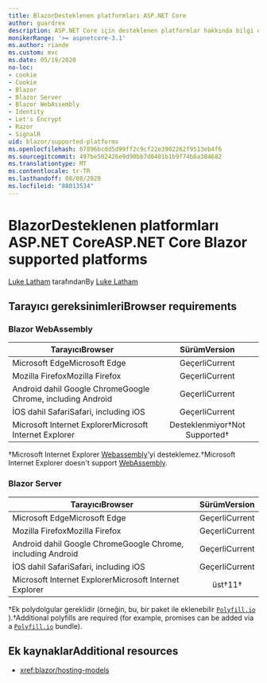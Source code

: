 ```yaml
---
title: BlazorDesteklenen platformları ASP.NET Core
author: guardrex
description: ASP.NET Core için desteklenen platformlar hakkında bilgi edinin Blazor .
monikerRange: '>= aspnetcore-3.1'
ms.author: riande
ms.custom: mvc
ms.date: 05/19/2020
no-loc:
- cookie
- Cookie
- Blazor
- Blazor Server
- Blazor WebAssembly
- Identity
- Let's Encrypt
- Razor
- SignalR
uid: blazor/supported-platforms
ms.openlocfilehash: 67896bcdd5d99ff2c9cf22e3902262f9513eb4f6
ms.sourcegitcommit: 497be502426e9d90bb7d0401b1b9f74b6a384682
ms.translationtype: MT
ms.contentlocale: tr-TR
ms.lasthandoff: 08/08/2020
ms.locfileid: "88013534"
---
```

# <a name="aspnet-core-no-locblazor-supported-platforms"></a><span data-ttu-id="723e3-103">BlazorDesteklenen platformları ASP.NET Core</span><span class="sxs-lookup"><span data-stu-id="723e3-103">ASP.NET Core Blazor supported platforms</span></span>

<span data-ttu-id="723e3-104">[Luke Latham](https://github.com/guardrex) tarafından</span><span class="sxs-lookup"><span data-stu-id="723e3-104">By [Luke Latham](https://github.com/guardrex)</span></span>

## <a name="browser-requirements"></a><span data-ttu-id="723e3-105">Tarayıcı gereksinimleri</span><span class="sxs-lookup"><span data-stu-id="723e3-105">Browser requirements</span></span>

### Blazor WebAssembly

| <span data-ttu-id="723e3-106">Tarayıcı</span><span class="sxs-lookup"><span data-stu-id="723e3-106">Browser</span></span>                          | <span data-ttu-id="723e3-107">Sürüm</span><span class="sxs-lookup"><span data-stu-id="723e3-107">Version</span></span>               |
| -------------------------------- | :-------------------: |
| <span data-ttu-id="723e3-108">Microsoft Edge</span><span class="sxs-lookup"><span data-stu-id="723e3-108">Microsoft Edge</span></span>                   | <span data-ttu-id="723e3-109">Geçerli</span><span class="sxs-lookup"><span data-stu-id="723e3-109">Current</span></span>               |
| <span data-ttu-id="723e3-110">Mozilla Firefox</span><span class="sxs-lookup"><span data-stu-id="723e3-110">Mozilla Firefox</span></span>                  | <span data-ttu-id="723e3-111">Geçerli</span><span class="sxs-lookup"><span data-stu-id="723e3-111">Current</span></span>               |
| <span data-ttu-id="723e3-112">Android dahil Google Chrome</span><span class="sxs-lookup"><span data-stu-id="723e3-112">Google Chrome, including Android</span></span> | <span data-ttu-id="723e3-113">Geçerli</span><span class="sxs-lookup"><span data-stu-id="723e3-113">Current</span></span>               |
| <span data-ttu-id="723e3-114">İOS dahil Safari</span><span class="sxs-lookup"><span data-stu-id="723e3-114">Safari, including iOS</span></span>            | <span data-ttu-id="723e3-115">Geçerli</span><span class="sxs-lookup"><span data-stu-id="723e3-115">Current</span></span>               |
| <span data-ttu-id="723e3-116">Microsoft Internet Explorer</span><span class="sxs-lookup"><span data-stu-id="723e3-116">Microsoft Internet Explorer</span></span>      | <span data-ttu-id="723e3-117">Desteklenmiyor&dagger;</span><span class="sxs-lookup"><span data-stu-id="723e3-117">Not Supported&dagger;</span></span> |

<span data-ttu-id="723e3-118">&dagger;Microsoft Internet Explorer [Webassembly](https://webassembly.org)'yi desteklemez.</span><span class="sxs-lookup"><span data-stu-id="723e3-118">&dagger;Microsoft Internet Explorer doesn't support [WebAssembly](https://webassembly.org).</span></span>

### Blazor Server

| <span data-ttu-id="723e3-119">Tarayıcı</span><span class="sxs-lookup"><span data-stu-id="723e3-119">Browser</span></span>                          | <span data-ttu-id="723e3-120">Sürüm</span><span class="sxs-lookup"><span data-stu-id="723e3-120">Version</span></span>    |
| -------------------------------- | :--------: |
| <span data-ttu-id="723e3-121">Microsoft Edge</span><span class="sxs-lookup"><span data-stu-id="723e3-121">Microsoft Edge</span></span>                   | <span data-ttu-id="723e3-122">Geçerli</span><span class="sxs-lookup"><span data-stu-id="723e3-122">Current</span></span>    |
| <span data-ttu-id="723e3-123">Mozilla Firefox</span><span class="sxs-lookup"><span data-stu-id="723e3-123">Mozilla Firefox</span></span>                  | <span data-ttu-id="723e3-124">Geçerli</span><span class="sxs-lookup"><span data-stu-id="723e3-124">Current</span></span>    |
| <span data-ttu-id="723e3-125">Android dahil Google Chrome</span><span class="sxs-lookup"><span data-stu-id="723e3-125">Google Chrome, including Android</span></span> | <span data-ttu-id="723e3-126">Geçerli</span><span class="sxs-lookup"><span data-stu-id="723e3-126">Current</span></span>    |
| <span data-ttu-id="723e3-127">İOS dahil Safari</span><span class="sxs-lookup"><span data-stu-id="723e3-127">Safari, including iOS</span></span>            | <span data-ttu-id="723e3-128">Geçerli</span><span class="sxs-lookup"><span data-stu-id="723e3-128">Current</span></span>    |
| <span data-ttu-id="723e3-129">Microsoft Internet Explorer</span><span class="sxs-lookup"><span data-stu-id="723e3-129">Microsoft Internet Explorer</span></span>      | <span data-ttu-id="723e3-130">üst&dagger;</span><span class="sxs-lookup"><span data-stu-id="723e3-130">11&dagger;</span></span> |

<span data-ttu-id="723e3-131">&dagger;Ek polydolgular gereklidir (örneğin, bu, bir paket ile eklenebilir [`Polyfill.io`](https://polyfill.io/v3/) ).</span><span class="sxs-lookup"><span data-stu-id="723e3-131">&dagger;Additional polyfills are required (for example, promises can be added via a [`Polyfill.io`](https://polyfill.io/v3/) bundle).</span></span>

## <a name="additional-resources"></a><span data-ttu-id="723e3-132">Ek kaynaklar</span><span class="sxs-lookup"><span data-stu-id="723e3-132">Additional resources</span></span>

* <xref:blazor/hosting-models>
